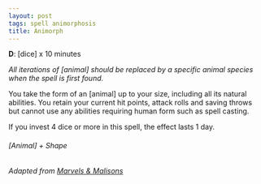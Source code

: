 ```yaml
---
layout: post
tags: spell animorphosis
title: Animorph
---
```


**D**: [dice] x 10 minutes

_All iterations of [animal] should be replaced by a specific animal species when the spell is first found._

You take the form of an [animal] up to your size, including all its natural abilities. You retain your current hit points, attack rolls and saving throws but cannot use any abilities requiring human form such as spell casting.

If you invest 4 dice or more in this spell, the effect lasts 1 day.

###### *[Animal] + Shape*

###### Adapted from [Marvels & Malisons](https://www.drivethrurpg.com/product/211911/Marvels--Malisons)
